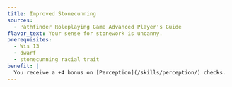 ```yaml
---
title: Improved Stonecunning
sources:
  - Pathfinder Roleplaying Game Advanced Player's Guide
flavor_text: Your sense for stonework is uncanny.
prerequisites:
  - Wis 13
  - dwarf
  - stonecunning racial trait
benefit: |
  You receive a +4 bonus on [Perception](/skills/perception/) checks.
---
```


